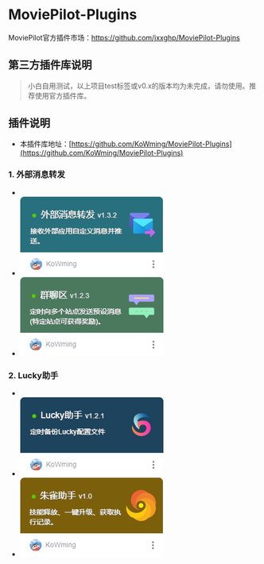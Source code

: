 # MoviePilot-Plugins
MoviePilot官方插件市场：https://github.com/jxxghp/MoviePilot-Plugins

## 第三方插件库说明
> 小白自用测试，以上项目test标签或v0.x的版本均为未完成，请勿使用。推荐使用官方插件库。

## 插件说明
- 本插件库地址：[https://github.com/KoWming/MoviePilot-Plugins](https://github.com/KoWming/MoviePilot-Plugins)

### 1. 外部消息转发
- 
- ![](images/1.png)
- ![](images/3.png)

### 2. Lucky助手
- 
- ![](images/2.png)
- ![](images/4.png)
